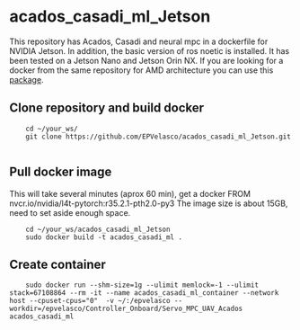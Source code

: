 # acados_casadi_ml_Jetson
This repository has Acados, Casadi and neural mpc in a dockerfile for NVIDIA Jetson. In addition, the basic version of ros noetic is installed. It has been tested on a Jetson Nano and Jetson Orin NX. If you are looking for a docker from the same repository for AMD architecture you can use this [package](https://github.com/EPVelasco/acados_casadi_ml). 

## Clone repository and build docker
```
    cd ~/your_ws/
    git clone https://github.com/EPVelasco/acados_casadi_ml_Jetson.git  
  
```
## Pull docker image
This will take several minutes (aprox 60 min), get a docker FROM nvcr.io/nvidia/l4t-pytorch:r35.2.1-pth2.0-py3
The image size is about 15GB, need to set aside enough space.
```
    cd ~/your_ws/acados_casadi_ml_Jetson
    sudo docker build -t acados_casadi_ml .    
```
## Create container
```
    sudo docker run --shm-size=1g --ulimit memlock=-1 --ulimit stack=67108864 --rm -it --name acados_casadi_ml_container --network host --cpuset-cpus="0"  -v ~/:/epvelasco --workdir=/epvelasco/Controller_Onboard/Servo_MPC_UAV_Acados acados_casadi_ml
